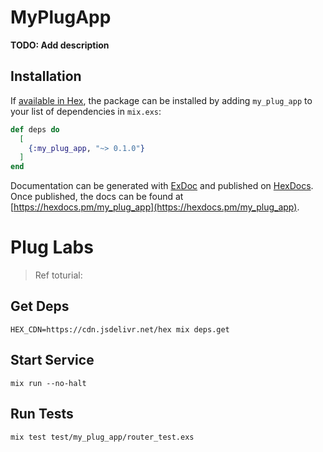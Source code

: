 # MyPlugApp

**TODO: Add description**

## Installation

If [available in Hex](https://hex.pm/docs/publish), the package can be installed
by adding `my_plug_app` to your list of dependencies in `mix.exs`:

```elixir
def deps do
  [
    {:my_plug_app, "~> 0.1.0"}
  ]
end
```

Documentation can be generated with [ExDoc](https://github.com/elixir-lang/ex_doc)
and published on [HexDocs](https://hexdocs.pm). Once published, the docs can
be found at [https://hexdocs.pm/my_plug_app](https://hexdocs.pm/my_plug_app).

# Plug Labs

> Ref toturial:

## Get Deps

```shell
HEX_CDN=https://cdn.jsdelivr.net/hex mix deps.get
```

## Start Service

```shell
mix run --no-halt
```

## Run Tests

```shell
mix test test/my_plug_app/router_test.exs
```
